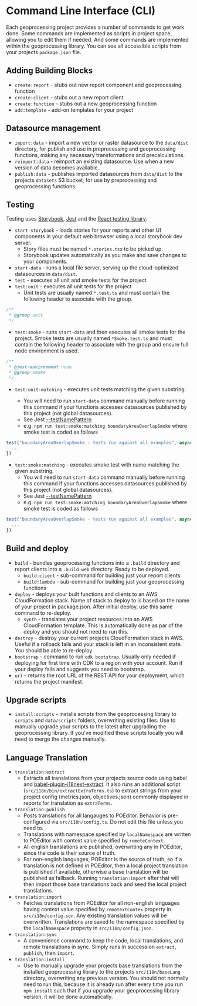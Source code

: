 # Command Line Interface (CLI)

Each geoprocessing project provides a number of commands to get work done. Some commands are implemented as scripts in project space, allowing you to edit them if needed. And some commands are implemented within the geoprocessing library. You can see all accessible scripts from your projects `package.json` file.

## Adding Building Blocks

- `create:report` - stubs out new report component and geoprocessing function
- `create:client` - stubs out a new report client
- `create:function` - stubs out a new geoprocessing function
- `add:template` - add-on templates for your project

## Datasource management

- `import:data` - import a new vector or raster datasource to the `data/dist` directory, for publish and use in preprocessing and geoprocessing functions, making any necessary transformations and precalculations.
- `reimport:data` - reimport an existing datasource. Use when a new version of data becomes available.
- `publish:data` - publishes imported datasources from `data/dist` to the projects `datasets` S3 bucket, for use by preprocessing and geoprocessing functions.

## Testing

Testing uses [Storybook](https://storybook.js.org/), [Jest](https://jestjs.io/) and the [React testing library](https://testing-library.com/docs/react-testing-library/intro/).

- `start-storybook` - loads stories for your reports and other UI components in your default web browser using a local storybook dev server.
  - Story files must be named `*.stories.tsx` to be picked up.
  - Storybook updates automatically as you make and save changes to your components.
- `start-data` - runs a local file server, serving up the cloud-optimized datasources in `data/dist`.
- `test` - executes all unit and smoke tests for the project
- `test:unit` - executes all unit tests for the project
  - Unit tests are usually named `*.test.ts` and must contain the following header to associate with the group.

```typescript
/**
 * @group unit
 */
```

- `test:smoke` - runs `start-data` and then executes all smoke tests for the project. Smoke tests are usually named `*Smoke.test.ts` and must contain the following header to associate with the group and ensure full node environment is used.

```typescript
/**
 * @jest-environment node
 * @group smoke
 */
```

- `test:unit:matching` - executes unit tests matching the given substring.

  - You will need to run `start-data` command manually before running this command if your functions accesses datasources published by this project (not global datasources).
  - See Jest [--testNamePattern](https://jestjs.io/docs/cli#--testnamepatternregex)
  - e.g. `npm run test:smoke:matching boundaryAreaOverlapSmoke` where smoke test is coded as follows

```typescript
test("boundaryAreaOverlapSmoke - tests run against all examples", async () => {
  ...
})
```

- `test:smoke:matching` - executes smoke test with name matching the given substring.
  - You will need to run `start-data` command manually before running this command if your functions accesses datasources published by this project (not global datasources).
  - See Jest [--testNamePattern](https://jestjs.io/docs/cli#--testnamepatternregex)
  - e.g. `npm run test:smoke:matching boundaryAreaOverlapSmoke` where smoke test is coded as follows

```typescript
test("boundaryAreaOverlapSmoke - tests run against all examples", async () => {
  ...
})
```

## Build and deploy

- `build` - bundles geoprocessing functions into a `.build` directory and report clients into a `.build-web` directory. Ready to be deployed.
  - `build:client` - sub-command for building just your report clients
  - `build:lambda` - sub-command for building just your geoprocessing functions
- `deploy` - deploys your built functions and clients to an AWS CloudFormation stack. Name of stack to deploy to is based on the name of your project in package.json. After initial deploy, use this same command to re-deploy.
  - `synth` - translates your project resources into an AWS CloudFormation template. This is automatically done as par of the deploy and you should not need to run this.
- `destroy` - destroy your current projects CloudFormation stack in AWS. Useful if a rollback fails and your stack is left in an inconsistent state. You should be able to re-deploy
- `bootstrap` - command to run `cdk bootstrap`. Usually only needed if deploying for first time with CDK to a region with your account. Run if your deploy fails and suggests you need to bootstrap.
- `url` - returns the root URL of the REST API for your deployment, which returns the project manifest.

## Upgrade scripts

- `install:scripts` - installs scripts from the geoprocessing library to `scripts` and `data/scripts` folders, overwriting existing files. Use to manually upgrade your scripts to the latest after upgrading the geoprocessing library. If you've modified these scripts locally you will need to merge the changes manually.

## Language Translation

- `translation:extract`
  - Extracts all translations from your projects source code using babel and [babel-plugin-i18next-extract](https://github.com/gilbsgilbs/babel-plugin-i18next-extract). It also runs an additional script (`src/i18n/bin/extractExtraTerms.ts`) to extract strings from your project config (metrics.json, objectives.json) commonly displayed in reports for translation as `extraTerms`.
- `translation:publish`
  - Posts translations for all langauges to POEditor. Behavior is pre-configured via `src/i18n/config.ts`. Do not edit this file unless you need to.
  - Translations with namespace specified by `localNamespace` are written to POEditor with context value specified by `remoteContext`.
  - All english translations are published, overwriting any in POEditor, since the code is their source of truth.
  - For non-english languages, POEditor is the source of truth, so if a translation is not defined in POEditor, then a local project translation is published if available, otherwise a base translation will be published as fallback. Running `translation:import` after that will then import those base translations back and seed the local project translations.
- `translation:import`
  - Fetches translations from POEditor for all non-english languages having context value specified by `remotextContex` property in `src/i18n/config.son`. Any existing translation values will be overwritten. Translations are saved to the namespace specified by the `localNamespace` property in `src/i18n/config.json`.
- `translation:sync`
  - A convenience command to keep the code, local translations, and remote translations in sync. Simply runs in succession `extract`, `publish`, then `import`.
- `translation:install`
  - Use to manually upgrade your projects base translations from the installed geoprocessing library to the projects `src/i18n/baseLang` directory, overwriting any previous version. You should not normally need to run this, because it is already run after every time you run `npm install` such that if you upgrade your geoprocessing library version, it will be done automatically.
